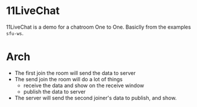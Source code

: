 # 11LiveChat

11LiveChat is a demo for a chatroom One to One. Basiclly from the examples `sfu-ws`.


# Arch

* The first join the room will send the data to server
* The send join the room will do a lot of things
    * receive the data and show on the receive window
    * publish the data to server
* The server will send the second joiner's data to publish, and show.

